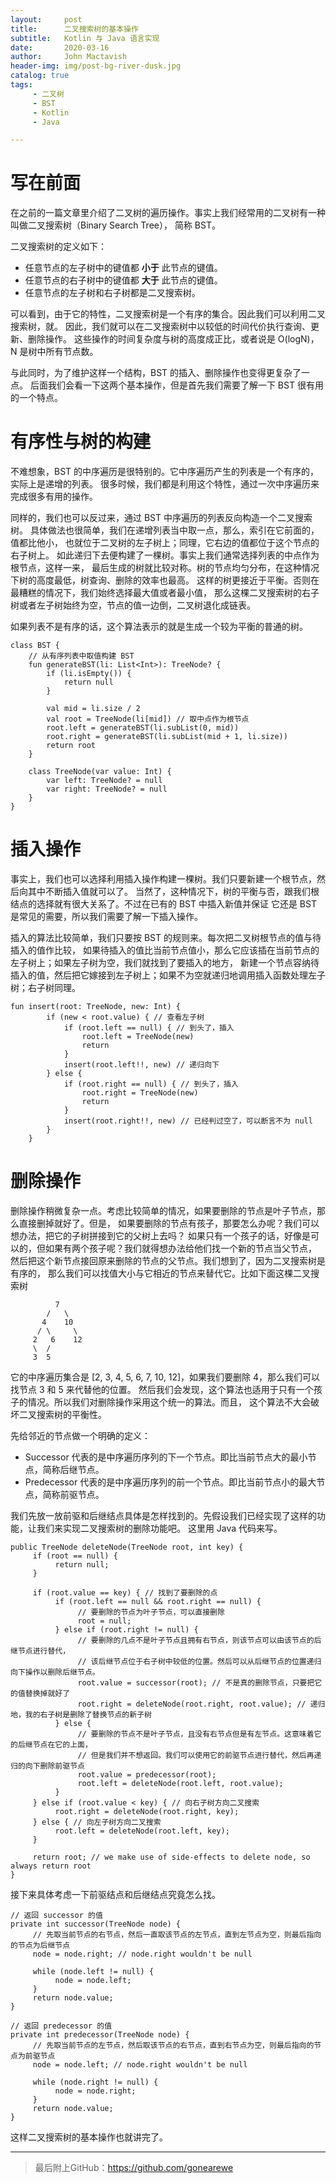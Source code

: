 ```yaml
---
layout:     post
title:      二叉搜索树的基本操作
subtitle:   Kotlin 与 Java 语言实现
date:       2020-03-16
author:     John Mactavish
header-img: img/post-bg-river-dusk.jpg
catalog: true
tags:
     - 二叉树
     - BST
     - Kotlin
     - Java

---
```

# 写在前面

在之前的一篇文章里介绍了二叉树的遍历操作。事实上我们经常用的二叉树有一种叫做二叉搜索树（Binary Search Tree），
简称 BST。

二叉搜索树的定义如下：

- 任意节点的左子树中的键值都 **小于** 此节点的键值。
- 任意节点的右子树中的键值都 **大于** 此节点的键值。
- 任意节点的左子树和右子树都是二叉搜索树。
  
可以看到，由于它的特性，二叉搜索树是一个有序的集合。因此我们可以利用二叉搜索树，就。
因此，我们就可以在二叉搜索树中以较低的时间代价执行查询、更新、删除操作。
这些操作的时间复杂度与树的高度成正比，或者说是 O(logN)，N 是树中所有节点数。

与此同时，为了维护这样一个结构，BST 的插入、删除操作也变得更复杂了一点。
后面我们会看一下这两个基本操作，但是首先我们需要了解一下 BST 很有用的一个特点。

# 有序性与树的构建

不难想象，BST 的中序遍历是很特别的。它中序遍历产生的列表是一个有序的，实际上是递增的列表。
很多时候，我们都是利用这个特性，通过一次中序遍历来完成很多有用的操作。

同样的，我们也可以反过来，通过 BST 中序遍历的列表反向构造一个二叉搜索树。
具体做法也很简单，我们在递增列表当中取一点，那么，索引在它前面的，值都比他小，
也就位于二叉树的左子树上；同理，它右边的值都位于这个节点的右子树上。
如此递归下去便构建了一棵树。事实上我们通常选择列表的中点作为根节点，这样一来，
最后生成的树就比较对称。树的节点均匀分布，在这种情况下树的高度最低，树查询、删除的效率也最高。
这样的树更接近于平衡。否则在最糟糕的情况下，我们始终选择最大值或者最小值，
那么这棵二叉搜索树的右子树或者左子树始终为空，节点的值一边倒，二叉树退化成链表。

如果列表不是有序的话，这个算法表示的就是生成一个较为平衡的普通的树。

```
class BST {
    // 从有序列表中取值构建 BST
    fun generateBST(li: List<Int>): TreeNode? {
        if (li.isEmpty()) {
            return null
        }

        val mid = li.size / 2
        val root = TreeNode(li[mid]) // 取中点作为根节点
        root.left = generateBST(li.subList(0, mid))
        root.right = generateBST(li.subList(mid + 1, li.size))
        return root
    }

    class TreeNode(var value: Int) {
        var left: TreeNode? = null
        var right: TreeNode? = null
    }
}
```

# 插入操作

事实上，我们也可以选择利用插入操作构建一棵树。我们只要新建一个根节点，然后向其中不断插入值就可以了。
当然了，这种情况下，树的平衡与否，跟我们根结点的选择就有很大关系了。不过在已有的 BST 中插入新值并保证
它还是 BST 是常见的需要，所以我们需要了解一下插入操作。

插入的算法比较简单，我们只要按 BST 的规则来。每次把二叉树根节点的值与待插入的值作比较，
如果待插入的值比当前节点值小，那么它应该插在当前节点的左子树上；如果左子树为空，我们就找到了要插入的地方，
新建一个节点容纳待插入的值，然后把它嫁接到左子树上；如果不为空就递归地调用插入函数处理左子树；右子树同理。

```
fun insert(root: TreeNode, new: Int) {
        if (new < root.value) { // 查看左子树
            if (root.left == null) { // 到头了，插入
                root.left = TreeNode(new)
                return
            }
            insert(root.left!!, new) // 递归向下
        } else {
            if (root.right == null) { // 到头了，插入
                root.right = TreeNode(new)
                return
            }
            insert(root.right!!, new) // 已经判过空了，可以断言不为 null
        }
    }
```

# 删除操作

删除操作稍微复杂一点。考虑比较简单的情况，如果要删除的节点是叶子节点，那么直接删掉就好了。但是，
如果要删除的节点有孩子，那要怎么办呢？我们可以想办法，把它的子树拼接到它的父树上去吗？
如果只有一个孩子的话，好像是可以的，但如果有两个孩子呢？我们就得想办法给他们找一个新的节点当父节点，
然后把这个新节点接回原来删除的节点的父节点。我们想到了，因为二叉搜索树是有序的，
那么我们可以找值大小与它相近的节点来替代它。比如下面这棵二叉搜索树

```
          7
        /   \
       4    10
      / \     \
     2   6    12
     \  /
     3  5
```

它的中序遍历集合是 [2, 3, 4, 5, 6, 7, 10, 12]，如果我们要删除 4，那么我们可以找节点 3 和 5 来代替他的位置。
然后我们会发现，这个算法也适用于只有一个孩子的情况。所以我们对删除操作采用这个统一的算法。而且，
这个算法不大会破坏二叉搜索树的平衡性。

先给邻近的节点做一个明确的定义：

- Successor 代表的是中序遍历序列的下一个节点。即比当前节点大的最小节点，简称后继节点。 
- Predecessor 代表的是中序遍历序列的前一个节点。即比当前节点小的最大节点，简称前驱节点。

我们先放一放前驱和后继结点具体是怎样找到的。先假设我们已经实现了这样的功能，让我们来实现二叉搜索树的删除功能吧。
这里用 Java 代码来写。

```
public TreeNode deleteNode(TreeNode root, int key) {
     if (root == null) {
          return null;
     }

     if (root.value == key) { // 找到了要删除的点
          if (root.left == null && root.right == null) {
               // 要删除的节点为叶子节点，可以直接删除
               root = null;
          } else if (root.right != null) {
               // 要删除的几点不是叶子节点且拥有右节点，则该节点可以由该节点的后继节点进行替代，
               // 该后继节点位于右子树中较低的位置。然后可以从后继节点的位置递归向下操作以删除后继节点。
               root.value = successor(root); // 不是真的删除节点，只要把它的值替换掉就好了
               root.right = deleteNode(root.right, root.value); // 递归地，我的右子树是删除了替换节点的新子树
          } else {
               // 要删除的节点不是叶子节点，且没有右节点但是有左节点。这意味着它的后继节点在它的上面，
               // 但是我们并不想返回。我们可以使用它的前驱节点进行替代，然后再递归的向下删除前驱节点
               root.value = predecessor(root);
               root.left = deleteNode(root.left, root.value);
          }
     } else if (root.value < key) { // 向右子树方向二叉搜索
          root.right = deleteNode(root.right, key);
     } else { // 向左子树方向二叉搜索
          root.left = deleteNode(root.left, key);
     }

     return root; // we make use of side-effects to delete node, so always return root
}
```

接下来具体考虑一下前驱结点和后继结点究竟怎么找。

```
// 返回 successor 的值
private int successor(TreeNode node) {
     // 先取当前节点的右节点，然后一直取该节点的左节点，直到左节点为空，则最后指向的节点为后继节点
     node = node.right; // node.right wouldn't be null

     while (node.left != null) {
          node = node.left;
     }
     return node.value;
}

// 返回 predecessor 的值
private int predecessor(TreeNode node) {
     // 先取当前节点的左节点，然后取该节点的右节点，直到右节点为空，则最后指向的节点为前驱节点
     node = node.left; // node.right wouldn't be null

     while (node.right != null) {
          node = node.right;
     }
     return node.value;
}
```

这样二叉搜索树的基本操作也就讲完了。

---
> 最后附上GitHub：<https://github.com/gonearewe>
